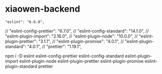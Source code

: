 # xiaowen-backend

    "eslint": "6.6.0",
//    "eslint-config-prettier": "6.7.0",
//    "eslint-config-standard": "14.1.0",
//    "eslint-plugin-import": "2.16.0",
//    "eslint-plugin-node": "10.0.0",
//    "eslint-plugin-prettier": "3.1.1",
//    "eslint-plugin-promise": "4.0.1",
//    "eslint-plugin-standard": "4.0.1",
//    "prettier": "1.19.1",

npm i -D eslint eslint-config-prettier eslint-config-standard eslint-plugin-import eslint-plugin-node eslint-plugin-prettier eslint-plugin-promise eslint-plugin-standard prettier
